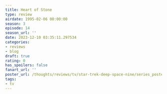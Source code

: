 ```yaml
---
title: Heart of Stone
type: review
airdate: 1995-02-06 00:00:00
season: 3
episode: 14
season_url: ''
date: 2023-12-10 03:35:11.297534
categories:
- reviews
- blog
draft: true
rating: 0
has_spoilers: false
fanart_url: ''
poster_url: /thoughts/reviews/tv/star-trek-deep-space-nine/series_poster.jpg
tags:
- tv
---
```


